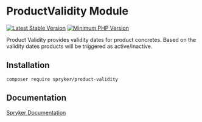 # ProductValidity Module
[![Latest Stable Version](https://poser.pugx.org/spryker/product-validity/v/stable.svg)](https://packagist.org/packages/spryker/product-validity)
[![Minimum PHP Version](https://img.shields.io/badge/php-%3E%3D%208.2-8892BF.svg)](https://php.net/)

Product Validity provides validity dates for product concretes. Based on the validity dates products will be triggered as active/inactive.

## Installation

```
composer require spryker/product-validity
```

## Documentation

[Spryker Documentation](https://docs.spryker.com)
